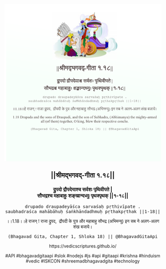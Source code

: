 <img src="../../asset/BG_1_18.png"/>
<center><h2>||श्रीमद्‍भगवद्‍-गीता १.१८||</h2>
<h3>द्रुपदो द्रौपदेयाश्च सर्वशः पृथिवीपते |<br/>सौभद्रश्च महाबाहुः शङ्खान्दध्मुः पृथक्पृथक् ||१-१८||</h3>
<pre>drupado draupadeyāśca sarvaśaḥ pṛthivīpate .<br/>saubhadraśca mahābāhuḥ śaṅkhāndadhmuḥ pṛthakpṛthak ||1-18||</pre>
<p>।।1.18।।हे राजन् ! राजा द्रुपद,  द्रौपदी के पुत्र और महाबाहु सौभद्र (अभिमन्यु) इन सब ने अलग-अलग शंख बजाये।</p>
<pre>(Bhagavad Gita, Chapter 1, Shloka 18) || @BhagavadGitaApi</pre><p>https://vedicscriptures.github.io/</p><p>#API #bhagavadgitaapi #slok #nodejs #js #api #gitaapi #krishna #hinduism #vedic #ISKCON #shreemadbhagavadgita #technology</p></center>